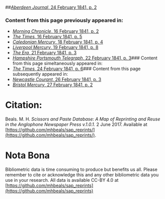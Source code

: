 ##[*Aberdeen Journal*, 24 February 1841, p. 2](https://mhbeals.github.io/sap_html/Aberdeen-Journal/Aberdeen-Journal-24-February-1841-p-2)

### Content from this page previously appeared in:
+ [*Morning Chronicle*, 16 February 1841, p. 2](https://mhbeals.github.io/sap_html/Morning-Chronicle/Morning-Chronicle-16-February-1841-p-2)
+ [*The Times*, 16 February 1841, p. 5](https://mhbeals.github.io/sap_html/The-Times/The-Times-16-February-1841-p-5)
+ [*Caledonian Mercury*, 18 February 1841, p. 4](https://mhbeals.github.io/sap_html/Caledonian-Mercury/Caledonian-Mercury-18-February-1841-p-4)
+ [*Liverpool Mercury*, 19 February 1841, p. 8](https://mhbeals.github.io/sap_html/Liverpool-Mercury/Liverpool-Mercury-19-February-1841-p-8)
+ [*The Era*, 21 February 1841, p. 3](https://mhbeals.github.io/sap_html/The-Era/The-Era-21-February-1841-p-3)
+ [*Hampshire Portsmouth Telegraph*, 22 February 1841, p. 3](https://mhbeals.github.io/sap_html/Hampshire-Portsmouth-Telegraph/Hampshire-Portsmouth-Telegraph-22-February-1841-p-3)### Content from this page simeltaneously appeared in:
+ [*The Times*, 24 February 1841, p. 6](https://mhbeals.github.io/sap_html/The-Times/The-Times-24-February-1841-p-6)### Content from this page subsequently appeared in:
+ [*Newcastle Courant*, 26 February 1841, p. 3](https://mhbeals.github.io/sap_html/Newcastle-Courant/Newcastle-Courant-26-February-1841-p-3)
+ [*Bristol Mercury*, 27 February 1841, p. 2](https://mhbeals.github.io/sap_html/Bristol-Mercury/Bristol-Mercury-27-February-1841-p-2)
                    
# Citation: 

Beals. M. H. *Scissors and Paste Database: A Map of Reprinting and Reuse in the Anglophone Newspaper Press v.1.0.1.* 2 June 2017. Available at [https://github.com/mhbeals/sap_reprints/](https://github.com/mhbeals/sap_reprints/). 
                    
# Nota Bona

Bibliometric data is time consuming to produce but benefits us all. Please remember to cite or acknowledge this and any other bibliometric data you use in your research. All data is available CC-BY 4.0 at [https://github.com/mhbeals/sap_reprints](https://github.com/mhbeals/sap_reprints)